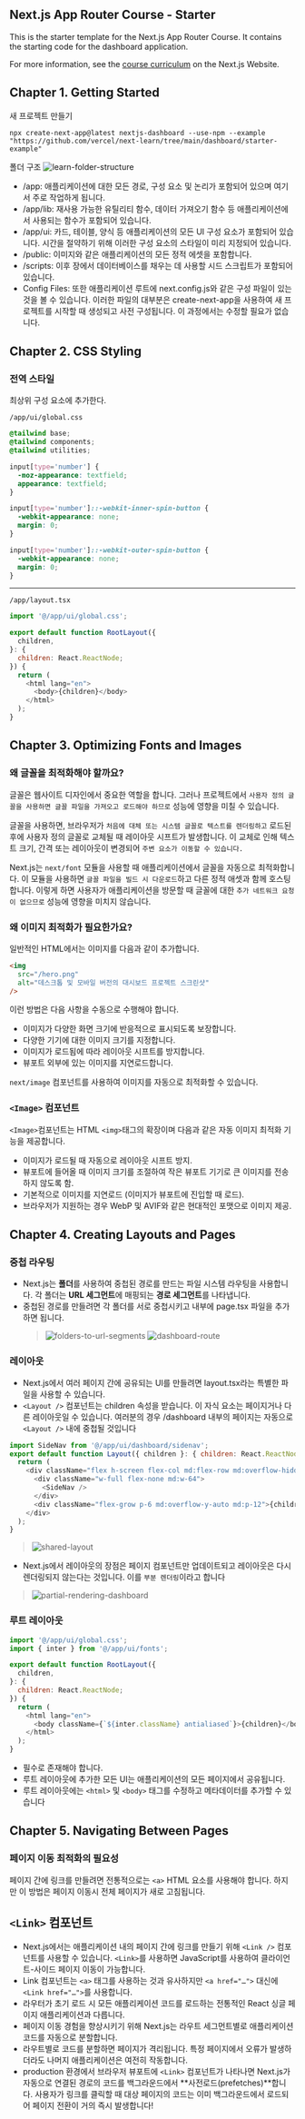 ## Next.js App Router Course - Starter

This is the starter template for the Next.js App Router Course. It contains the starting code for the dashboard application.

For more information, see the [course curriculum](https://nextjs.org/learn) on the Next.js Website.

## Chapter 1. Getting Started

새 프로젝트 만들기

```
npx create-next-app@latest nextjs-dashboard --use-npm --example "https://github.com/vercel/next-learn/tree/main/dashboard/starter-example"
```

폴더 구조
![learn-folder-structure](https://github.com/heechul94/learn-next.js/assets/100992153/f2cc99fd-3a90-4f0d-b67c-e68e073988e6)

- /app: 애플리케이션에 대한 모든 경로, 구성 요소 및 논리가 포함되어 있으며 여기서 주로 작업하게 됩니다.
- /app/lib: 재사용 가능한 유틸리티 함수, 데이터 가져오기 함수 등 애플리케이션에서 사용되는 함수가 포함되어 있습니다.
- /app/ui: 카드, 테이블, 양식 등 애플리케이션의 모든 UI 구성 요소가 포함되어 있습니다. 시간을 절약하기 위해 이러한 구성 요소의 스타일이 미리 지정되어 있습니다.
- /public: 이미지와 같은 애플리케이션의 모든 정적 에셋을 포함합니다.
- /scripts: 이후 장에서 데이터베이스를 채우는 데 사용할 시드 스크립트가 포함되어 있습니다.
- Config Files: 또한 애플리케이션 루트에 next.config.js와 같은 구성 파일이 있는 것을 볼 수 있습니다. 이러한 파일의 대부분은 create-next-app을 사용하여 새 프로젝트를 시작할 때 생성되고 사전 구성됩니다. 이 과정에서는 수정할 필요가 없습니다.

## Chapter 2. CSS Styling

### 전역 스타일

최상위 구성 요소에 추가한다.

```
/app/ui/global.css
```

```css
@tailwind base;
@tailwind components;
@tailwind utilities;

input[type='number'] {
  -moz-appearance: textfield;
  appearance: textfield;
}

input[type='number']::-webkit-inner-spin-button {
  -webkit-appearance: none;
  margin: 0;
}

input[type='number']::-webkit-outer-spin-button {
  -webkit-appearance: none;
  margin: 0;
}
```

<hr>

```
/app/layout.tsx
```

```javascript
import '@/app/ui/global.css';

export default function RootLayout({
  children,
}: {
  children: React.ReactNode;
}) {
  return (
    <html lang="en">
      <body>{children}</body>
    </html>
  );
}
```

## Chapter 3. Optimizing Fonts and Images

### 왜 글꼴을 최적화해야 할까요?

글꼴은 웹사이트 디자인에서 중요한 역할을 합니다. 그러나 프로젝트에서 `사용자 정의 글꼴을 사용하면 글꼴 파일을 가져오고 로드해야 하므로` 성능에 영향을 미칠 수 있습니다.

글꼴을 사용하면, 브라우저가 `처음에 대체 또는 시스템 글꼴로 텍스트를 렌더링하고` 로드된 후에 사용자 정의 글꼴로 교체될 때 레이아웃 시프트가 발생합니다. 이 교체로 인해 텍스트 크기, 간격 또는 레이아웃이 변경되어 `주변 요소가 이동할 수 있습니다.`

Next.js는 `next/font` 모듈을 사용할 때 애플리케이션에서 글꼴을 자동으로 최적화합니다. 이 모듈을 사용하면 `글꼴 파일을 빌드 시 다운로드`하고 다른 정적 애셋과 함께 호스팅합니다. 이렇게 하면 사용자가 애플리케이션을 방문할 때 글꼴에 대한 `추가 네트워크 요청이 없으므로` 성능에 영향을 미치지 않습니다.

### 왜 이미지 최적화가 필요한가요?

일반적인 HTML에서는 이미지를 다음과 같이 추가합니다.

```html
<img
  src="/hero.png"
  alt="데스크톱 및 모바일 버전의 대시보드 프로젝트 스크린샷"
/>
```

이런 방법은 다음 사항을 수동으로 수행해야 합니다.

- 이미지가 다양한 화면 크기에 반응적으로 표시되도록 보장합니다.
- 다양한 기기에 대한 이미지 크기를 지정합니다.
- 이미지가 로드됨에 따라 레이아웃 시프트를 방지합니다.
- 뷰포트 외부에 있는 이미지를 지연로드합니다.

`next/image` 컴포넌트를 사용하여 이미지를 자동으로 최적화할 수 있습니다.
### `<Image>` 컴포넌트
`<Image>`컴포넌트는 HTML `<img>`태그의 확장이며 다음과 같은 자동 이미지 최적화 기능을 제공합니다.

- 이미지가 로드될 때 자동으로 레이아웃 시프트 방지.
- 뷰포트에 들어올 때 이미지 크기를 조절하여 작은 뷰포트 기기로 큰 이미지를 전송하지 않도록 함.
- 기본적으로 이미지를 지연로드 (이미지가 뷰포트에 진입할 때 로드).
- 브라우저가 지원하는 경우 WebP 및 AVIF와 같은 현대적인 포맷으로 이미지 제공.

## Chapter 4. Creating Layouts and Pages

### 중첩 라우팅

- Next.js는 <strong>폴더</strong>를 사용하여 중첩된 경로를 만드는 파일 시스템 라우팅을 사용합니다. 각 폴더는 <strong>URL 세그먼트</strong>에 매핑되는 <strong>경로 세그먼트</strong>를 나타냅니다.
- 중첩된 경로를 만들려면 각 폴더를 서로 중첩시키고 내부에 page.tsx 파일을 추가하면 됩니다.
  > ![folders-to-url-segments](https://github.com/heechul94/learn-next.js/assets/100992153/dd52e550-c76a-42c5-8d8d-c2b85b472c7e)  ![dashboard-route](https://github.com/heechul94/learn-next.js/assets/100992153/30579d24-5f60-4742-b412-466348ecf1ec)

### 레이아웃

- Next.js에서 여러 페이지 간에 공유되는 UI를 만들려면 layout.tsx라는 특별한 파일을 사용할 수 있습니다.
- `<Layout />` 컴포넌트는 children 속성을 받습니다. 이 자식 요소는 페이지거나 다른 레이아웃일 수 있습니다. 여러분의 경우 /dashboard 내부의 페이지는 자동으로 `<Layout />` 내에 중첩될 것입니다

```javascript
import SideNav from '@/app/ui/dashboard/sidenav';
export default function Layout({ children }: { children: React.ReactNode }) {
  return (
    <div className="flex h-screen flex-col md:flex-row md:overflow-hidden">
      <div className="w-full flex-none md:w-64">
        <SideNav />
      </div>
      <div className="flex-grow p-6 md:overflow-y-auto md:p-12">{children}</div>
    </div>
  );
}
```
> ![shared-layout](https://github.com/heechul94/learn-next.js/assets/100992153/fdddeb82-5c0f-4fd9-9ccd-101754c5d852)

- Next.js에서 레이아웃의 장점은 페이지 컴포넌트만 업데이트되고 레이아웃은 다시 렌더링되지 않는다는 것입니다. 이를 `부분 렌더링`이라고 합니다
> ![partial-rendering-dashboard](https://github.com/heechul94/learn-next.js/assets/100992153/034863cd-4d7a-4957-be55-f3d8b7626b2f)

### 루트 레이아웃

```javascript
import '@/app/ui/global.css';
import { inter } from '@/app/ui/fonts';

export default function RootLayout({
  children,
}: {
  children: React.ReactNode;
}) {
  return (
    <html lang="en">
      <body className={`${inter.className} antialiased`}>{children}</body>
    </html>
  );
}
```

- 필수로 존재해야 합니다.
- 루트 레이아웃에 추가한 모든 UI는 애플리케이션의 모든 페이지에서 공유됩니다.
- 루트 레이아웃에는 `<html>` 및 `<body>` 태그를 수정하고 메타데이터를 추가할 수 있습니다

## Chapter 5. Navigating Between Pages

### 페이지 이동 최적화의 필요성

페이지 간에 링크를 만들려면 전통적으로는 `<a>` HTML 요소를 사용해야 합니다. 하지만 이 방법은 페이지 이동시 전체 페이지가 새로 고침됩니다.

## `<Link>` 컴포넌트

- Next.js에서는 애플리케이션 내의 페이지 간에 링크를 만들기 위해 `<Link />` 컴포넌트를 사용할 수 있습니다. `<Link>`를 사용하면 JavaScript를 사용하여 클라이언트-사이드 페이지 이동이 가능합니다.
- Link 컴포넌트는 `<a>` 태그를 사용하는 것과 유사하지만 `<a href="…">` 대신에 `<Link href="…">`를 사용합니다.
- 라우터가 초기 로드 시 모든 애플리케이션 코드를 로드하는 전통적인 React 싱글 페이지 애플리케이션과 다릅니다.
- 페이지 이동 경험을 향상시키기 위해 Next.js는 라우트 세그먼트별로 애플리케이션 코드를 자동으로 분할합니다.
- 라우트별로 코드를 분할하면 페이지가 격리됩니다. 특정 페이지에서 오류가 발생하더라도 나머지 애플리케이션은 여전히 작동합니다.
- production 환경에서 브라우저 뷰포트에 `<Link>` 컴포넌트가 나타나면 Next.js가 자동으로 연결된 경로의 코드를 백그라운드에서 **사전로드(prefetches)**합니다. 사용자가 링크를 클릭할 때 대상 페이지의 코드는 이미 백그라운드에서 로드되어 페이지 전환이 거의 즉시 발생합니다!
